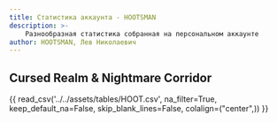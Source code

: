 ```yaml
---
title: Статистика аккаунта - HOOTSMAN
description: >-
    Разнообразная статистика собранная на персональном аккаунте
author: HOOTSMAN, Лев Николаевич
---
```


## Cursed Realm & Nightmare Corridor

{{ read_csv('../../assets/tables/HOOT.csv', na_filter=True, keep_default_na=False, skip_blank_lines=False, colalign=("center",)) }}
